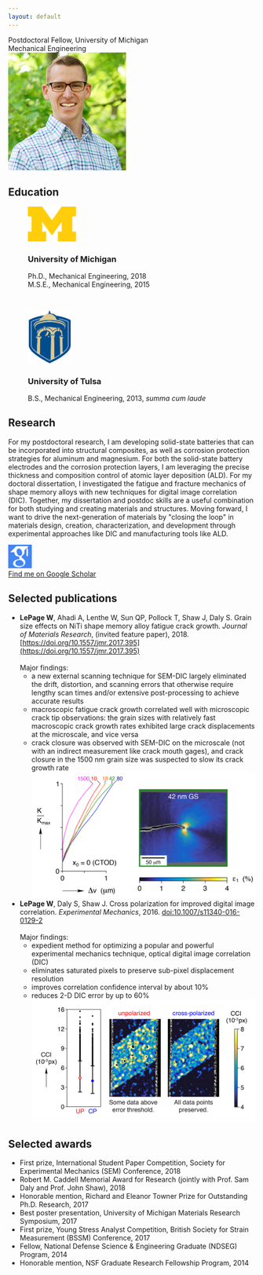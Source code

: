 ```yaml
---
layout: default
---
```


<div class="centeredtext tagline">Postdoctoral Fellow, University of Michigan<br />Mechanical Engineering</div>
<div id="mugshot">
	<img src="img/profile.jpg" width="240" height="240" class="rounded8" />
</div>

## Education
<figure>
	<img src="img/Michigan3.png" width="100" />
	<div class="centeredtext">	
	<h3>University of Michigan</h3>
	<figcaption>Ph.D., Mechanical Engineering, 2018</figcaption>
	<figcaption>M.S.E., Mechanical Engineering, 2015</figcaption>
	</div>
</figure>
<p>&nbsp;</p>
<figure>
	<img src="img/Tulsa2.png" width="90" />
	<div class="centeredtext">
	<h3>University of Tulsa</h3>
	<figcaption>B.S., Mechanical Engineering, 2013, <em>summa cum laude</em></figcaption>
	</div>
</figure>

## Research
For my postdoctoral research, I am developing solid-state batteries that can be incorporated into structural composites, as well as corrosion protection strategies for aluminum and magnesium. For both the solid-state battery electrodes and the corrosion protection layers, I am leveraging the precise thickness and composition control of atomic layer deposition (ALD). For my doctoral dissertation, I investigated the fatigue and fracture mechanics of shape memory alloys with new techniques for digital image correlation (DIC). Together, my dissertation and postdoc skills are a useful combination for both studying and creating materials and structures. Moving forward, I want to drive the next-generation of materials by "closing the loop" in materials design, creation, characterization, and development through experimental approaches like DIC and manufacturing tools like ALD.

<div id="Ricons">
	<a class="Ricon" href="https://scholar.google.com/citations?user=ACk2g1gAAAAJ">
	<img class="Ricon" src="img/gs.png" width="48" height="48" />
	<figcaption>Find me on Google Scholar</figcaption>
	</a>
</div>

## Selected publications
+ __LePage W__, Ahadi A, Lenthe W, Sun QP, Pollock T, Shaw J, Daly S. Grain size effects on NiTi shape memory alloy fatigue crack growth. _Journal of Materials Research_, (invited feature paper), 2018. [https://doi.org/10.1557/jmr.2017.395](https://doi.org/10.1557/jmr.2017.395)<br /><br />
Major findings:
	+ a new external scanning technique for SEM-DIC largely eliminated the drift, distortion, and scanning errors that otherwise require lengthy scan times and/or extensive post-processing to achieve accurate results
	+ macroscopic fatigue crack growth correlated well with microscopic crack tip observations: the grain sizes with relatively fast macroscopic crack growth rates exhibited large crack displacements at the microscale, and vice versa
	+ crack closure was observed with SEM-DIC on the microscale (not with an indirect measurement like crack mouth gages), and crack closure in the 1500 nm grain size was suspected to slow its crack growth rate<br />
![Grain size effects on NiTi fatigue crack growth](img/TOC_grainsizeNiTiFatigue-01.png "Grain size effects on NiTi fatigue crack growth")<br />
+ __LePage W__, Daly S, Shaw J. Cross polarization for improved digital image correlation. _Experimental Mechanics_, 2016. [doi:10.1007/s11340-016-0129-2](http://doi.org/10.1007/s11340-016-0129-2)<br /><br />
Major findings:
	+ expedient method for optimizing a popular and powerful experimental mechanics technique, optical digital image correlation (DIC)
	+ eliminates saturated pixels to preserve sub-pixel displacement resolution
	+ improves correlation confidence interval by about 10%
	+ reduces 2-D DIC error by up to 60%<br />
![Cross polarization for improved DIC](img/TOC_crosspolarization.png "Cross polarization for improved DIC")<br />

## Selected awards
+ First prize, International Student Paper Competition, Society for Experimental Mechanics (SEM) Conference, 2018
+ Robert M. Caddell Memorial Award for Research (jointly with Prof. Sam Daly and Prof. John Shaw), 2018
+ Honorable mention, Richard and Eleanor Towner Prize for Outstanding Ph.D. Research, 2017
+ Best poster presentation, University of Michigan Materials Research Symposium, 2017
+ First prize, Young Stress Analyst Competition, British Society for Strain Measurement (BSSM) Conference, 2017
+ Fellow, National Defense Science & Engineering Graduate (NDSEG) Program, 2014
+ Honorable mention, NSF Graduate Research Fellowship Program, 2014
